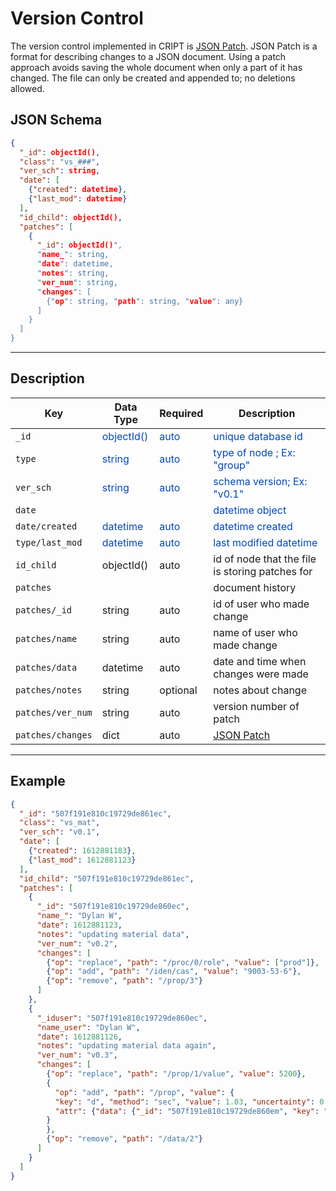 # Version Control

The version control implemented in CRIPT is [JSON Patch](http://jsonpatch.com/). JSON Patch is a format for describing
changes to a JSON document. Using a patch approach avoids saving the whole document when only a part of it has changed.
The file can only be created and appended to; no deletions allowed.


## JSON Schema

```json
{
  "_id": objectId(),
  "class": "vs_###",
  "ver_sch": string,
  "date": [
    {"created": datetime},
    {"last_mod": datetime}
  ],
  "id_child": objectId(),
  "patches": [
    {
      "_id": objectId()",
      "name_": string,
      "date": datetime,
      "notes": string,
      "ver_num": string,
      "changes": [
        {"op": string, "path": string, "value": any}
      ]
    }
  ]
}
```

---

## Description

Key                   |Data Type     |Required  |Description
-------------         |---------     |------    |----
`_id`                 |<span style="color:rgb(0, 72, 189)"> objectId() </span>|<span style="color:rgb(0, 72, 189)">  auto  </span>|<span style="color:rgb(0, 72, 189)">  unique database id  </span>
`type`                |<span style="color:rgb(0, 72, 189)">  string  </span> |<span style="color:rgb(0, 72, 189)">  auto  </span>|<span style="color:rgb(0, 72, 189)">  type of node ; Ex: "group"  </span>
`ver_sch`             |<span style="color:rgb(0, 72, 189)">  string  </span>|<span style="color:rgb(0, 72, 189)">  auto  </span>|<span style="color:rgb(0, 72, 189)">  schema version; Ex: "v0.1"  </span>
`date`                |              |          |<span style="color:rgb(0, 72, 189)">  datetime object  </span>
`date/created`        |<span style="color:rgb(0, 72, 189)">  datetime  </span>|<span style="color:rgb(0, 72, 189)">auto  </span>|<span style="color:rgb(0, 72, 189)">  datetime created  </span>
`type/last_mod`       |<span style="color:rgb(0, 72, 189)">  datetime  </span>|<span style="color:rgb(0, 72, 189)">auto  </span>|<span style="color:rgb(0, 72, 189)">  last modified datetime  </span>
`id_child`            | objectId()      | auto      | id of node that the file is storing patches for
`patches`             |                 |           | document history
`patches/_id`         | string          | auto      | id of user who made change
`patches/name`        | string          | auto      | name of user who made change
`patches/data`        | datetime        | auto      | date and time when changes were made
`patches/notes`       | string          | optional  | notes about change
`patches/ver_num`     | string          | auto      | version number of patch
`patches/changes`     | dict            | auto      | [JSON Patch](http://jsonpatch.com/)

---

## Example

```json
{
  "_id": "507f191e810c19729de861ec",
  "class": "vs_mat",
  "ver_sch": "v0.1",
  "date": [
    {"created": 1612881183},
    {"last_mod": 1612881123}
  ],
  "id_child": "507f191e810c19729de861ec",
  "patches": [
    {
      "_id": "507f191e810c19729de860ec",
      "name_": "Dylan W",
      "date": 1612881123,
      "notes": "updating material data",
      "ver_num": "v0.2",
      "changes": [
        {"op": "replace", "path": "/proc/0/role", "value": ["prod"]},
        {"op": "add", "path": "/iden/cas", "value": "9003-53-6"},
        {"op": "remove", "path": "/prop/3"}
      ]
    },
    {
      "_iduser": "507f191e810c19729de860ec",
      "name_user": "Dylan W",
      "date": 1612881126,
      "notes": "updating material data again",
      "ver_num": "v0.3",
      "changes": [
        {"op": "replace", "path": "/prop/1/value", "value": 5200},
        {
          "op": "add", "path": "/prop", "value": {
          "key": "d", "method": "sec", "value": 1.03, "uncertainty": 0.02,
          "attr": {"data": {"_id": "507f191e810c19729de860em", "key": "sec"}}
        }
        },
        {"op": "remove", "path": "/data/2"}
      ]
    }
  ]
}
```
